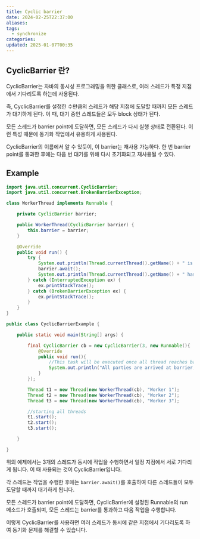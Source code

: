 ```yaml
---
title: Cyclic barrier
date: 2024-02-25T22:37:00
aliases: 
tags:
  - synchronize
categories: 
updated: 2025-01-07T00:35
---
```


## CyclicBarrier 란?

CyclicBarrier는 자바의 동시성 프로그래밍을 위한 클래스로, 여러 스레드가 특정 지점에서 기다리도록 하는데 사용된다.

즉, CyclicBarrier를 설정한 수만큼의 스레드가 해당 지점에 도달할 때까지 모든 스레드가 대기하게 된다. 이 때, 대기 중인 스레드들은 모두 block 상태가 된다.

모든 스레드가 barrier point에 도달하면, 모든 스레드가 다시 실행 상태로 전환된다. 이런 특성 때문에 동기화 작업에서 유용하게 사용된다.

CyclicBarrier의 이름에서 알 수 있듯이, 이 barrier는 재사용 가능하다. 한 번 barrier point를 통과한 후에는 다음 번 대기를 위해 다시 초기화되고 재사용될 수 있다.

## Example

```java
import java.util.concurrent.CyclicBarrier;
import java.util.concurrent.BrokenBarrierException;

class WorkerThread implements Runnable {

    private CyclicBarrier barrier;

    public WorkerThread(CyclicBarrier barrier) {
        this.barrier = barrier;
    }

    @Override
    public void run() {
        try {
            System.out.println(Thread.currentThread().getName() + " is waiting on barrier");
            barrier.await();
            System.out.println(Thread.currentThread().getName() + " has crossed the barrier");
        } catch (InterruptedException ex) {
            ex.printStackTrace();
        } catch (BrokenBarrierException ex) {
            ex.printStackTrace();
        }
    }
}

public class CyclicBarrierExample {

    public static void main(String[] args) {

        final CyclicBarrier cb = new CyclicBarrier(3, new Runnable(){
            @Override
            public void run(){
                //This task will be executed once all thread reaches barrier
                System.out.println("All parties are arrived at barrier, lets play");
            }
        });

        Thread t1 = new Thread(new WorkerThread(cb), "Worker 1");
        Thread t2 = new Thread(new WorkerThread(cb), "Worker 2");
        Thread t3 = new Thread(new WorkerThread(cb), "Worker 3");

        //starting all threads
        t1.start();
        t2.start();
        t3.start();

    }

}
```

위의 예제에서는 3개의 스레드가 동시에 작업을 수행하면서 일정 지점에서 서로 기다리게 됩니다. 이 때 사용되는 것이 CyclicBarrier입니다.

각 스레드는 작업을 수행한 후에는 `barrier.await()`를 호출하여 다른 스레드들이 모두 도달할 때까지 대기하게 됩니다.

모든 스레드가 barrier point에 도달하면, CyclicBarrier에 설정된 Runnable의 run 메소드가 호출되며, 모든 스레드는 barrier를 통과하고 다음 작업을 수행합니다.

이렇게 CyclicBarrier를 사용하면 여러 스레드가 동시에 같은 지점에서 기다리도록 하여 동기화 문제를 해결할 수 있습니다.
